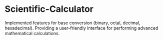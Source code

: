 # Scientific-Calculator
Implemented features for base conversion (binary, octal, decimal, hexadecimal). Providing a user-friendly interface for performing advanced mathematical calculations.
